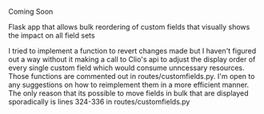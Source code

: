 Coming Soon

Flask app that allows bulk reordering of custom fields that visually shows the impact on all field sets

I tried to implement a function to revert changes made but I haven't figured out a way without it making a call to Clio's api to adjust the display order of every single custom field which would consume unncessary resources. Those functions are commented out in routes/customfields.py. I'm open to any suggestions on how to reimplement them in a more efficient manner. The only reason that its possible to move fields in bulk that are displayed sporadically is lines 324-336 in routes/customfields.py
